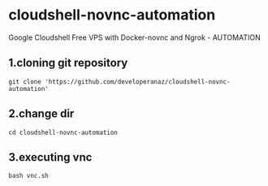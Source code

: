 # cloudshell-novnc-automation
Google Cloudshell Free VPS with Docker-novnc and Ngrok - AUTOMATION


## 1.cloning git repository

``git clone 'https://github.com/developeranaz/cloudshell-novnc-automation'``

## 2.change dir

`cd cloudshell-novnc-automation`


## 3.executing vnc

`bash vnc.sh`
